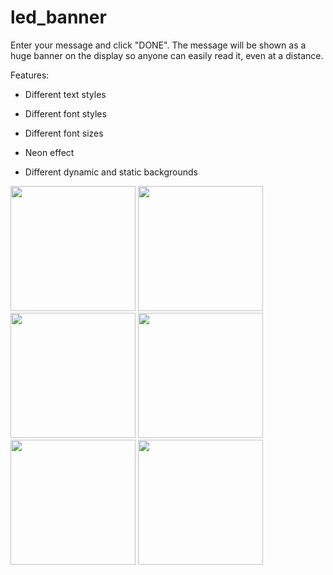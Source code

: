# led_banner

Enter your message and click "DONE". The message will be shown as a huge banner on the display so anyone can easily read it, even at a distance.

Features:
- Different text styles

- Different font styles

- Different font sizes

- Neon effect

- Different dynamic and static backgrounds


<img src="https://user-images.githubusercontent.com/111867806/196599342-fbc6ce6f-980a-44f7-a3e8-88ba9ebd6ce7.png" width="200"> <img src="https://user-images.githubusercontent.com/111867806/196599356-b7f9aadc-da43-40f9-ae9c-f6529258e69d.png" width="200"> <img src="https://user-images.githubusercontent.com/111867806/196599372-a66b71ba-01f8-4873-9d09-b6ed903b6929.png" width="200"> <img src="https://user-images.githubusercontent.com/111867806/196599381-60a4a500-02b7-4e12-b65a-7f2202f7db78.png" width="200"> <img src="https://user-images.githubusercontent.com/111867806/196601695-306d373b-b541-4f98-bd27-005f755a9eaa.gif" width="200"> <img src="https://user-images.githubusercontent.com/111867806/196603351-46bc671b-a531-4651-9eda-d603cd60adea.gif" width="200"> 









